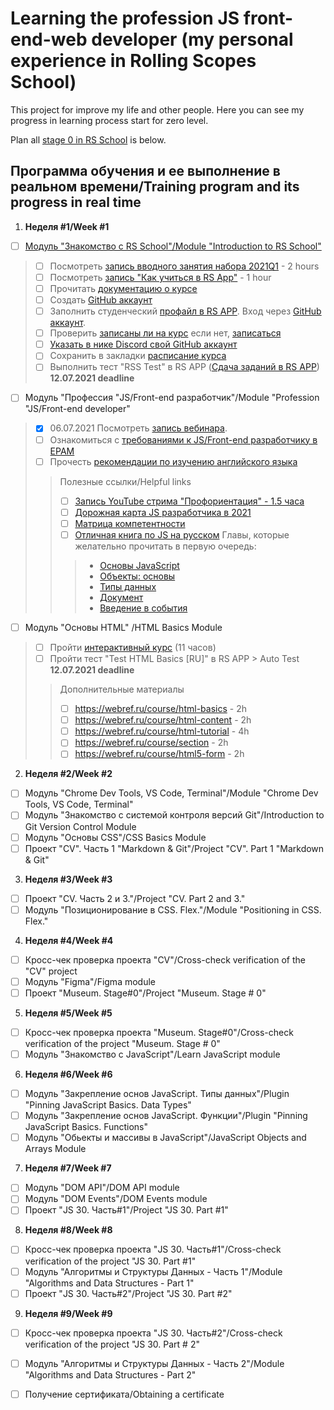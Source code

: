 # Learning the profession JS front-end-web developer (my personal experience in Rolling Scopes School)

This project for improve my life and other people. Here you can see my progress in learning process start for zero level.

Plan all [stage 0 in RS School](https://github.com/rolling-scopes-school/tasks/blob/master/stage0/README.md) is below.

## Программа обучения и ее выполнение в реальном времени/Training program and its progress in real time
1. **Неделя #1/Week #1**
- [ ] [Модуль "Знакомство с RS School"/Module "Introduction to RS School"](https://github.com/rolling-scopes-school/tasks/tree/master/stage0/modules/rs-school-intro)
> - [ ] Посмотреть [запись вводного занятия набора 2021Q1](https://www.youtube.com/watch?v=D9Q1eSzmARw) - 2 hours
> - [ ] Посмотреть [запись "Как учиться в RS App"](https://www.youtube.com/watch?v=v_69DaeZ7dM) - 1 hour
> - [ ] Прочитать [документацию о курсе](https://docs.rs.school/)
> - [ ] Cоздать [GitHub аккаунт](https://github.com/Lisouskij/)
> - [ ] Заполнить студенческий [профайл в RS APP](https://app.rs.school/). Вход через [GitHub аккаунт](https://github.com/Lisouskij/). 
> - [ ] Проверить [записаны ли на курс](https://app.rs.school/course/score?course=js-fe-preschool) если нет, [записаться](https://app.rs.school/registry/student?course=js-fe-preschool)
> - [ ] [Указать в нике Discord свой GitHub аккаунт](https://docs.rs.school/#/rs-school-chats)
> - [ ] Сохранить в закладки [расписание курса](https://app.rs.school/course/schedule?course=js-fe-preschool)
> - [ ] Выполнить тест "RSS Test" в RS APP ([Сдача заданий в RS APP](https://docs.rs.school/#/rs-app-tasks?id=%d0%a2%d0%b5%d1%81%d1%82%d1%8b)) **12.07.2021 deadline**
- [ ] Модуль "Профессия "JS/Front-end разработчик"/Module "Profession "JS/Front-end developer"
> - [X] 06.07.2021 Посмотреть [запись вебинара](https://www.youtube.com/watch?v=5g1U06QjWZk).
> - [ ] Ознакомиться с [требованиями к JS/Front-end разработчику в EPAM](https://github.com/rolling-scopes-school/tasks/blob/master/stage0/modules/js-fe-developer/js-l1-position-requirements.md)
> - [ ] Прочесть [рекомендации по изучению английского языка](https://github.com/rolling-scopes-school/tasks/blob/master/tasks/materials/english.md)
>> Полезные ссылки/Helpful links
>> - [ ] [Запись YouTube стрима "Профориентация" - 1.5 часа](https://www.youtube.com/watch?v=pQ0hr5U8RL0)
>> - [ ] [Дорожная карта JS разработчика в 2021](https://github.com/kamranahmedse/developer-roadmap)
>> - [ ] [Матрица компетентности](https://docs.google.com/spreadsheets/d/e/2PACX-1vRwSn4qxbYHSdQ428OkpArZc4Q22D8dmbzDcRXt-UzkZ1sZfGLoQmm1w-N0Rx_voKLx4i7R_k7cnQgV/pubhtml#)
>> - [ ] [Отличная книга по JS на русском](https://learn.javascript.ru/) Главы, которые желательно прочитать в первую очередь:
>>> - [Основы JavaScript](https://learn.javascript.ru/first-steps)
>>> - [Объекты: основы](https://learn.javascript.ru/object-basics)
>>> - [Типы данных](https://learn.javascript.ru/data-types)
>>> - [Документ](https://learn.javascript.ru/document)
>>> - [Введение в события](https://learn.javascript.ru/events)
- [ ] Модуль "Основы HTML" /HTML Basics Module
> - [ ] Пройти [интерактивный курс](https://ru.code-basics.com/languages/html) (11 часов)
> - [ ] Пройти тест "Test HTML Basics [RU]" в RS APP > Auto Test **12.07.2021 deadline**
>> Дополнительные материалы
>> - [ ] https://webref.ru/course/html-basics - 2h
>> - [ ] https://webref.ru/course/html-content - 2h
>> - [ ] https://webref.ru/course/html-tutorial - 4h
>> - [ ] https://webref.ru/course/section - 2h
>> - [ ] https://webref.ru/course/html5-form - 2h
2. **Неделя #2/Week #2**
- [ ] Модуль "Chrome Dev Tools, VS Code, Terminal"/Module "Chrome Dev Tools, VS Code, Terminal"
- [ ] Модуль "Знакомство с системой контроля версий Git"/Introduction to Git Version Control Module
- [ ] Модуль "Основы CSS"/CSS Basics Module
- [ ] Проект "CV". Часть 1 "Markdown & Git"/Project "CV". Part 1 "Markdown & Git"
3. **Неделя #3/Week #3**
- [ ] Проект "CV. Часть 2 и 3."/Project "CV. Part 2 and 3."
- [ ] Модуль "Позиционирование в CSS. Flex."/Module "Positioning in CSS. Flex."
4. **Неделя #4/Week #4**
- [ ] Кросс-чек проверка проекта "CV"/Cross-check verification of the "CV" project
- [ ] Модуль "Figma"/Figma module
- [ ] Проект "Museum. Stage#0"/Project "Museum. Stage # 0"
5. **Неделя #5/Week #5**
- [ ] Кросс-чек проверка проекта "Museum. Stage#0"/Cross-check verification of the project "Museum. Stage # 0"
- [ ] Модуль "Знакомство с JavaScript"/Learn JavaScript module
6. **Неделя #6/Week #6**
- [ ] Модуль "Закрепление основ JavaScript. Типы данных"/Plugin "Pinning JavaScript Basics. Data Types"
- [ ] Модуль "Закрепление основ JavaScript. Функции"/Plugin "Pinning JavaScript Basics. Functions"
- [ ] Модуль "Обьекты и массивы в JavaScript"/JavaScript Objects and Arrays Module
7. **Неделя #7/Week #7**
- [ ] Модуль "DOM API"/DOM API module
- [ ] Модуль "DOM Events"/DOM Events module
- [ ] Проект "JS 30. Часть#1"/Project "JS 30. Part #1"
8. **Неделя #8/Week #8**
- [ ] Кросс-чек проверка проекта "JS 30. Часть#1"/Cross-check verification of the project "JS 30. Part #1"
- [ ] Модуль "Алгоритмы и Структуры Данных - Часть 1"/Module "Algorithms and Data Structures - Part 1"
- [ ] Проект "JS 30. Часть#2"/Project "JS 30. Part #2"
9. **Неделя #9/Week #9**
- [ ] Кросс-чек проверка проекта "JS 30. Часть#2"/Cross-check verification of the project "JS 30. Part # 2"
- [ ] Модуль "Алгоритмы и Структуры Данных - Часть 2"/Module "Algorithms and Data Structures - Part 2"
- [ ] Получение сертификата/Obtaining a certificate

